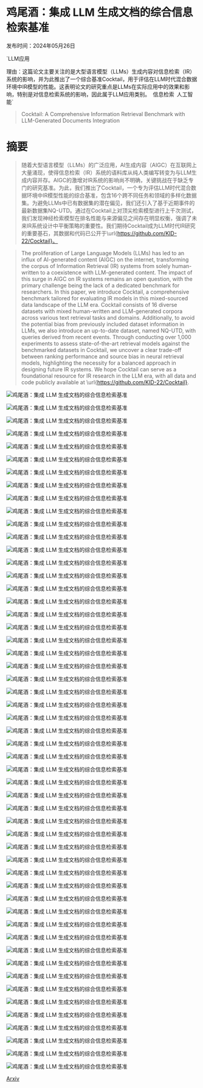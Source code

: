 # 鸡尾酒：集成 LLM 生成文档的综合信息检索基准

发布时间：2024年05月26日

`LLM应用

理由：这篇论文主要关注的是大型语言模型（LLMs）生成内容对信息检索（IR）系统的影响，并为此推出了一个综合基准Cocktail，用于评估在LLM时代混合数据环境中IR模型的性能。这表明论文的研究重点是LLMs在实际应用中的效果和影响，特别是对信息检索系统的影响，因此属于LLM应用类别。` `信息检索` `人工智能`

> Cocktail: A Comprehensive Information Retrieval Benchmark with LLM-Generated Documents Integration

# 摘要

> 随着大型语言模型（LLMs）的广泛应用，AI生成内容（AIGC）在互联网上大量涌现，使得信息检索（IR）系统的语料库从纯人类编写转变为与LLM生成内容并存。AIGC的激增对IR系统的影响尚不明确，关键挑战在于缺乏专门的研究基准。为此，我们推出了Cocktail，一个专为评估LLM时代混合数据环境中IR模型性能的综合基准，包含16个跨不同任务和领域的多样化数据集。为避免LLMs中已有数据集的潜在偏见，我们还引入了基于近期事件的最新数据集NQ-UTD。通过在Cocktail上对顶尖检索模型进行上千次测试，我们发现神经检索模型在排名性能与来源偏见之间存在明显权衡，强调了未来IR系统设计中平衡策略的重要性。我们期待Cocktail成为LLM时代IR研究的重要基石，其数据和代码已公开于\url{https://github.com/KID-22/Cocktail}。

> The proliferation of Large Language Models (LLMs) has led to an influx of AI-generated content (AIGC) on the internet, transforming the corpus of Information Retrieval (IR) systems from solely human-written to a coexistence with LLM-generated content. The impact of this surge in AIGC on IR systems remains an open question, with the primary challenge being the lack of a dedicated benchmark for researchers. In this paper, we introduce Cocktail, a comprehensive benchmark tailored for evaluating IR models in this mixed-sourced data landscape of the LLM era. Cocktail consists of 16 diverse datasets with mixed human-written and LLM-generated corpora across various text retrieval tasks and domains. Additionally, to avoid the potential bias from previously included dataset information in LLMs, we also introduce an up-to-date dataset, named NQ-UTD, with queries derived from recent events. Through conducting over 1,000 experiments to assess state-of-the-art retrieval models against the benchmarked datasets in Cocktail, we uncover a clear trade-off between ranking performance and source bias in neural retrieval models, highlighting the necessity for a balanced approach in designing future IR systems. We hope Cocktail can serve as a foundational resource for IR research in the LLM era, with all data and code publicly available at \url{https://github.com/KID-22/Cocktail}.

![鸡尾酒：集成 LLM 生成文档的综合信息检索基准](../../../paper_images/2405.16546/x1.png)

![鸡尾酒：集成 LLM 生成文档的综合信息检索基准](../../../paper_images/2405.16546/x2.png)

![鸡尾酒：集成 LLM 生成文档的综合信息检索基准](../../../paper_images/2405.16546/x3.png)

![鸡尾酒：集成 LLM 生成文档的综合信息检索基准](../../../paper_images/2405.16546/x4.png)

![鸡尾酒：集成 LLM 生成文档的综合信息检索基准](../../../paper_images/2405.16546/x5.png)

![鸡尾酒：集成 LLM 生成文档的综合信息检索基准](../../../paper_images/2405.16546/x6.png)

![鸡尾酒：集成 LLM 生成文档的综合信息检索基准](../../../paper_images/2405.16546/x7.png)

![鸡尾酒：集成 LLM 生成文档的综合信息检索基准](../../../paper_images/2405.16546/x8.png)

![鸡尾酒：集成 LLM 生成文档的综合信息检索基准](../../../paper_images/2405.16546/x9.png)

![鸡尾酒：集成 LLM 生成文档的综合信息检索基准](../../../paper_images/2405.16546/x10.png)

![鸡尾酒：集成 LLM 生成文档的综合信息检索基准](../../../paper_images/2405.16546/x11.png)

![鸡尾酒：集成 LLM 生成文档的综合信息检索基准](../../../paper_images/2405.16546/x12.png)

![鸡尾酒：集成 LLM 生成文档的综合信息检索基准](../../../paper_images/2405.16546/x13.png)

![鸡尾酒：集成 LLM 生成文档的综合信息检索基准](../../../paper_images/2405.16546/x14.png)

![鸡尾酒：集成 LLM 生成文档的综合信息检索基准](../../../paper_images/2405.16546/x15.png)

![鸡尾酒：集成 LLM 生成文档的综合信息检索基准](../../../paper_images/2405.16546/x16.png)

![鸡尾酒：集成 LLM 生成文档的综合信息检索基准](../../../paper_images/2405.16546/x17.png)

![鸡尾酒：集成 LLM 生成文档的综合信息检索基准](../../../paper_images/2405.16546/x18.png)

![鸡尾酒：集成 LLM 生成文档的综合信息检索基准](../../../paper_images/2405.16546/x19.png)

![鸡尾酒：集成 LLM 生成文档的综合信息检索基准](../../../paper_images/2405.16546/x20.png)

![鸡尾酒：集成 LLM 生成文档的综合信息检索基准](../../../paper_images/2405.16546/x21.png)

![鸡尾酒：集成 LLM 生成文档的综合信息检索基准](../../../paper_images/2405.16546/x22.png)

![鸡尾酒：集成 LLM 生成文档的综合信息检索基准](../../../paper_images/2405.16546/x23.png)

![鸡尾酒：集成 LLM 生成文档的综合信息检索基准](../../../paper_images/2405.16546/x24.png)

![鸡尾酒：集成 LLM 生成文档的综合信息检索基准](../../../paper_images/2405.16546/x25.png)

![鸡尾酒：集成 LLM 生成文档的综合信息检索基准](../../../paper_images/2405.16546/x26.png)

![鸡尾酒：集成 LLM 生成文档的综合信息检索基准](../../../paper_images/2405.16546/x27.png)

![鸡尾酒：集成 LLM 生成文档的综合信息检索基准](../../../paper_images/2405.16546/x28.png)

![鸡尾酒：集成 LLM 生成文档的综合信息检索基准](../../../paper_images/2405.16546/x29.png)

![鸡尾酒：集成 LLM 生成文档的综合信息检索基准](../../../paper_images/2405.16546/x30.png)

![鸡尾酒：集成 LLM 生成文档的综合信息检索基准](../../../paper_images/2405.16546/x31.png)

![鸡尾酒：集成 LLM 生成文档的综合信息检索基准](../../../paper_images/2405.16546/x32.png)

![鸡尾酒：集成 LLM 生成文档的综合信息检索基准](../../../paper_images/2405.16546/x33.png)

![鸡尾酒：集成 LLM 生成文档的综合信息检索基准](../../../paper_images/2405.16546/x34.png)

![鸡尾酒：集成 LLM 生成文档的综合信息检索基准](../../../paper_images/2405.16546/x35.png)

![鸡尾酒：集成 LLM 生成文档的综合信息检索基准](../../../paper_images/2405.16546/x36.png)

![鸡尾酒：集成 LLM 生成文档的综合信息检索基准](../../../paper_images/2405.16546/x37.png)

![鸡尾酒：集成 LLM 生成文档的综合信息检索基准](../../../paper_images/2405.16546/x38.png)

![鸡尾酒：集成 LLM 生成文档的综合信息检索基准](../../../paper_images/2405.16546/x39.png)

![鸡尾酒：集成 LLM 生成文档的综合信息检索基准](../../../paper_images/2405.16546/x40.png)

![鸡尾酒：集成 LLM 生成文档的综合信息检索基准](../../../paper_images/2405.16546/x41.png)

![鸡尾酒：集成 LLM 生成文档的综合信息检索基准](../../../paper_images/2405.16546/x42.png)

![鸡尾酒：集成 LLM 生成文档的综合信息检索基准](../../../paper_images/2405.16546/x43.png)

![鸡尾酒：集成 LLM 生成文档的综合信息检索基准](../../../paper_images/2405.16546/x44.png)

![鸡尾酒：集成 LLM 生成文档的综合信息检索基准](../../../paper_images/2405.16546/x45.png)

![鸡尾酒：集成 LLM 生成文档的综合信息检索基准](../../../paper_images/2405.16546/x46.png)

![鸡尾酒：集成 LLM 生成文档的综合信息检索基准](../../../paper_images/2405.16546/x47.png)

![鸡尾酒：集成 LLM 生成文档的综合信息检索基准](../../../paper_images/2405.16546/x48.png)

![鸡尾酒：集成 LLM 生成文档的综合信息检索基准](../../../paper_images/2405.16546/x49.png)

![鸡尾酒：集成 LLM 生成文档的综合信息检索基准](../../../paper_images/2405.16546/x50.png)

![鸡尾酒：集成 LLM 生成文档的综合信息检索基准](../../../paper_images/2405.16546/x51.png)

![鸡尾酒：集成 LLM 生成文档的综合信息检索基准](../../../paper_images/2405.16546/x52.png)

![鸡尾酒：集成 LLM 生成文档的综合信息检索基准](../../../paper_images/2405.16546/x53.png)

[Arxiv](https://arxiv.org/abs/2405.16546)